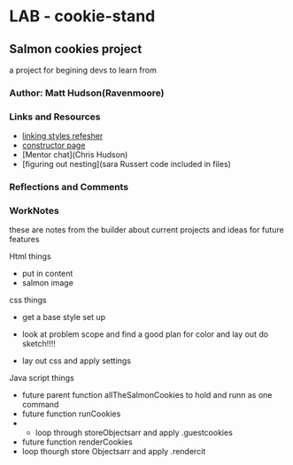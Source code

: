 # LAB - cookie-stand

## Salmon cookies project

a project for begining devs to learn from

### Author: Matt Hudson(Ravenmoore)


### Links and Resources
* [linking styles refesher](https://www.w3schools.com/tags/att_script_src.asp)
* [constructor page](https://www.w3schools.com/js/js_object_constructors.asp)
* [Mentor chat](Chris Hudson)
* [figuring out nesting](sara Russert code included in files)

### Reflections and Comments


### WorkNotes
these are notes from the builder about current projects and ideas for future features


Html things
- put in content
- salmon image

css things
- get a base style set up
- look at problem scope and find a good plan for color and lay out do sketch!!!!

- lay out css and apply settings

Java script things

* future parent function allTheSalmonCookies to hold and runn as one command
* future function runCookies
* * loop through storeObjectsarr and apply .guestcookies
* future function renderCookies
*  loop thourgh store Objectsarr and apply .rendercit
